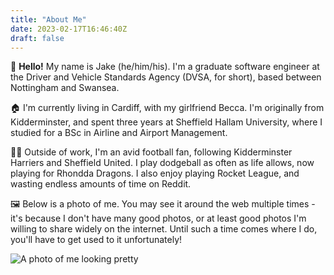 ```yaml
---
title: "About Me"
date: 2023-02-17T16:46:40Z
draft: false
---
```


👋 **Hello!** My name is Jake (he/him/his). I'm a graduate software engineer at the Driver and Vehicle Standards Agency (DVSA, for short), based between Nottingham and Swansea.

🏠 I'm currently living in Cardiff, with my girlfriend Becca. I'm originally from Kidderminster, and spent three years at Sheffield Hallam University, where I studied for a
BSc in Airline and Airport Management.

🤾‍♂️ Outside of work, I'm an avid football fan, following Kidderminster Harriers and Sheffield United. I play dodgeball as often as life allows, now playing for Rhondda Dragons.
I also enjoy playing Rocket League, and wasting endless amounts of time on Reddit.

🖼️ Below is a photo of me. You may see it around the web multiple times - it's because I don't have many good photos, or at least good photos I'm willing to share widely on the internet. Until such a time comes where I do, you'll have to get used to it unfortunately!

![A photo of me looking pretty](/images/avatar-small.png "A photo of me")